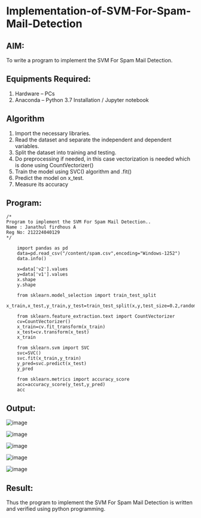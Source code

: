 # Implementation-of-SVM-For-Spam-Mail-Detection

## AIM:
To write a program to implement the SVM For Spam Mail Detection.

## Equipments Required:
1. Hardware – PCs
2. Anaconda – Python 3.7 Installation / Jupyter notebook

## Algorithm
1. Import the necessary libraries.
2. Read the dataset and separate the independent and dependent variables.
3. Split the dataset into training and testing.
4. Do preprocessing if needed, in this case vectorization is needed which is done using CountVectorizer()
5. Train the model using SVC() algorithm and .fit()
6. Predict the model on x_test.
7. Measure its accuracy

## Program:
```
/*
Program to implement the SVM For Spam Mail Detection..
Name : Janathul firdhous A
Reg No: 212224040129
*/
```
        import pandas as pd
        data=pd.read_csv("/content/spam.csv",encoding="Windows-1252")
        data.info()
        
        x=data['v2'].values
        y=data['v1'].values
        x.shape
        y.shape
        
        from sklearn.model_selection import train_test_split
        x_train,x_test,y_train,y_test=train_test_split(x,y,test_size=0.2,random_state=2)
        
        from sklearn.feature_extraction.text import CountVectorizer
        cv=CountVectorizer()
        x_train=cv.fit_transform(x_train)
        x_test=cv.transform(x_test)
        x_train
        
        from sklearn.svm import SVC
        svc=SVC()
        svc.fit(x_train,y_train)
        y_pred=svc.predict(x_test)
        y_pred
        
        from sklearn.metrics import accuracy_score
        acc=accuracy_score(y_test,y_pred)
        acc


## Output:

![image](https://github.com/user-attachments/assets/da91d5b4-7730-475f-951d-007b18f2caae)

![image](https://github.com/user-attachments/assets/f74e8eee-e269-4021-a79f-38e4096e7292)

![image](https://github.com/user-attachments/assets/43520eff-4998-4f91-8b6c-9aa27c34c842)

![image](https://github.com/user-attachments/assets/b7675b9a-fc39-48d5-9690-7f2689097140)

![image](https://github.com/user-attachments/assets/671071e8-1e03-4965-9d71-a7c9b8faeee3)



## Result:
Thus the program to implement the SVM For Spam Mail Detection is written and verified using python programming.
